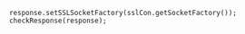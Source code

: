                 response.setSSLSocketFactory(sslCon.getSocketFactory());
                checkResponse(response);